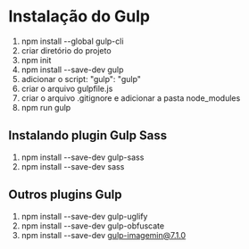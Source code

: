 # Instalação do Gulp

1. npm install --global gulp-cli
2. criar diretório do projeto
3. npm init
4. npm install --save-dev gulp
5. adicionar o script: "gulp": "gulp"
6. criar o arquivo gulpfile.js
7. criar o arquivo .gitignore e adicionar a pasta node_modules
8. npm run gulp

## Instalando plugin Gulp Sass

1. npm install --save-dev gulp-sass
2. npm install --save-dev sass

## Outros plugins Gulp

1. npm install --save-dev gulp-uglify
2. npm install --save-dev gulp-obfuscate
3. npm install --save-dev gulp-imagemin@7.1.0